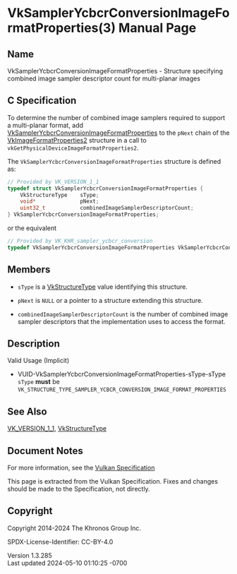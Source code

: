 # VkSamplerYcbcrConversionImageFormatProperties(3) Manual Page

## Name

VkSamplerYcbcrConversionImageFormatProperties - Structure specifying
combined image sampler descriptor count for multi-planar images



## <a href="#_c_specification" class="anchor"></a>C Specification

To determine the number of combined image samplers required to support a
multi-planar format, add
[VkSamplerYcbcrConversionImageFormatProperties](https://registry.khronos.org/vulkan/specs/1.3-extensions/man/html/VkSamplerYcbcrConversionImageFormatProperties.html)
to the `pNext` chain of the
[VkImageFormatProperties2](https://registry.khronos.org/vulkan/specs/1.3-extensions/man/html/VkImageFormatProperties2.html) structure in a
call to `vkGetPhysicalDeviceImageFormatProperties2`.

The `VkSamplerYcbcrConversionImageFormatProperties` structure is defined
as:

``` c
// Provided by VK_VERSION_1_1
typedef struct VkSamplerYcbcrConversionImageFormatProperties {
    VkStructureType    sType;
    void*              pNext;
    uint32_t           combinedImageSamplerDescriptorCount;
} VkSamplerYcbcrConversionImageFormatProperties;
```

or the equivalent

``` c
// Provided by VK_KHR_sampler_ycbcr_conversion
typedef VkSamplerYcbcrConversionImageFormatProperties VkSamplerYcbcrConversionImageFormatPropertiesKHR;
```

## <a href="#_members" class="anchor"></a>Members

- `sType` is a [VkStructureType](https://registry.khronos.org/vulkan/specs/1.3-extensions/man/html/VkStructureType.html) value identifying
  this structure.

- `pNext` is `NULL` or a pointer to a structure extending this
  structure.

- `combinedImageSamplerDescriptorCount` is the number of combined image
  sampler descriptors that the implementation uses to access the format.

## <a href="#_description" class="anchor"></a>Description

Valid Usage (Implicit)

- <a
  href="#VUID-VkSamplerYcbcrConversionImageFormatProperties-sType-sType"
  id="VUID-VkSamplerYcbcrConversionImageFormatProperties-sType-sType"></a>
  VUID-VkSamplerYcbcrConversionImageFormatProperties-sType-sType  
  `sType` **must** be
  `VK_STRUCTURE_TYPE_SAMPLER_YCBCR_CONVERSION_IMAGE_FORMAT_PROPERTIES`

## <a href="#_see_also" class="anchor"></a>See Also

[VK_VERSION_1_1](https://registry.khronos.org/vulkan/specs/1.3-extensions/man/html/VK_VERSION_1_1.html),
[VkStructureType](https://registry.khronos.org/vulkan/specs/1.3-extensions/man/html/VkStructureType.html)

## <a href="#_document_notes" class="anchor"></a>Document Notes

For more information, see the <a
href="https://registry.khronos.org/vulkan/specs/1.3-extensions/html/vkspec.html#VkSamplerYcbcrConversionImageFormatProperties"
target="_blank" rel="noopener">Vulkan Specification</a>

This page is extracted from the Vulkan Specification. Fixes and changes
should be made to the Specification, not directly.

## <a href="#_copyright" class="anchor"></a>Copyright

Copyright 2014-2024 The Khronos Group Inc.

SPDX-License-Identifier: CC-BY-4.0

Version 1.3.285  
Last updated 2024-05-10 01:10:25 -0700
